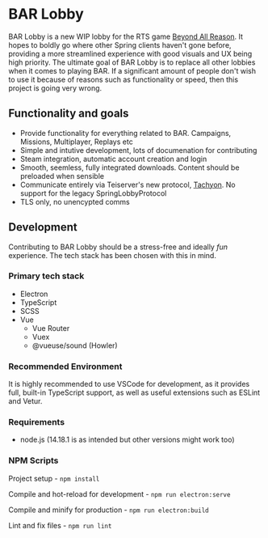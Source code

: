 # BAR Lobby

BAR Lobby is a new WIP lobby for the RTS game [Beyond All Reason](https://github.com/beyond-all-reason/Beyond-All-Reason). It hopes to boldly go where other Spring clients haven't gone before, providing a more streamlined experience with good visuals and UX being high priority. The ultimate goal of BAR Lobby is to replace all other lobbies when it comes to playing BAR. If a significant amount of people don't wish to use it because of reasons such as functionality or speed, then this project is going very wrong.

## Functionality and goals

- Provide functionality for everything related to BAR. Campaigns, Missions, Multiplayer, Replays etc
- Simple and intutive development, lots of documenation for contributing
- Steam integration, automatic account creation and login
- Smooth, seemless, fully integrated downloads. Content should be preloaded when sensible
- Communicate entirely via Teiserver's new protocol, [Tachyon](https://github.com/beyond-all-reason/teiserver/tree/master/documents/tachyon). No support for the legacy SpringLobbyProtocol
- TLS only, no unencypted comms

## Development
Contributing to BAR Lobby should be a stress-free and ideally _fun_ experience. The tech stack has been chosen with this in mind.

### Primary tech stack
- Electron
- TypeScript
- SCSS
- Vue
  - Vue Router
  - Vuex
  - @vueuse/sound (Howler)

### Recommended Environment
It is highly recommended to use VSCode for development, as it provides full, built-in TypeScript support, as well as useful extensions such as ESLint and Vetur.

### Requirements
- node.js (14.18.1 is as intended but other versions might work too)

### NPM Scripts
Project setup - `npm install`

Compile and hot-reload for development - `npm run electron:serve`

Compile and minify for production - `npm run electron:build`

Lint and fix files - `npm run lint`

